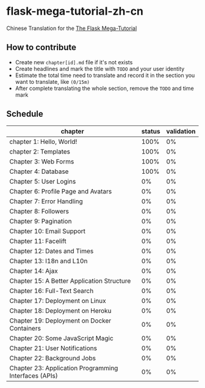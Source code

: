 # flask-mega-tutorial-zh-cn
Chinese Translation for the [The Flask Mega-Tutorial](https://blog.miguelgrinberg.com/post/the-flask-mega-tutorial-part-i-hello-world)

## How to contribute
* Create new `chapter[id].md` file if it's not exists
* Create headlines and mark the title with `TODO` and your user identity
* Estimate the total time need to translate and record it in the section you want to translate, like `(0/15m)`
* After complete translating the whole section, remove the `TODO` and time mark

## Schedule 

chapter                                               | status | validation 
------------------------------------------------------|--------|------------|
chapter 1: Hello, World!                              | 100%   | 0%
chapter 2: Templates                                  | 100%   | 0%
Chapter 3: Web Forms                                  | 100%   | 0%
Chapter 4: Database                                   | 100%   | 0%
Chapter 5: User Logins                                | 0%     | 0%
Chapter 6: Profile Page and Avatars                   | 0%     | 0%
Chapter 7: Error Handling                             | 0%     | 0%
Chapter 8: Followers                                  | 0%     | 0%
Chapter 9: Pagination                                 | 0%     | 0%
Chapter 10: Email Support                             | 0%     | 0%
Chapter 11: Facelift                                  | 0%     | 0%
Chapter 12: Dates and Times                           | 0%     | 0%
Chapter 13: I18n and L10n                             | 0%     | 0%
Chapter 14: Ajax                                      | 0%     | 0%
Chapter 15: A Better Application Structure            | 0%     | 0%
Chapter 16: Full-Text Search                          | 0%     | 0%
Chapter 17: Deployment on Linux                       | 0%     | 0%
Chapter 18: Deployment on Heroku                      | 0%     | 0%
Chapter 19: Deployment on Docker Containers           | 0%     | 0%
Chapter 20: Some JavaScript Magic                     | 0%     | 0%
Chapter 21: User Notifications                        | 0%     | 0%
Chapter 22: Background Jobs                           | 0%     | 0%
Chapter 23: Application Programming Interfaces (APIs) | 0%     | 0%
